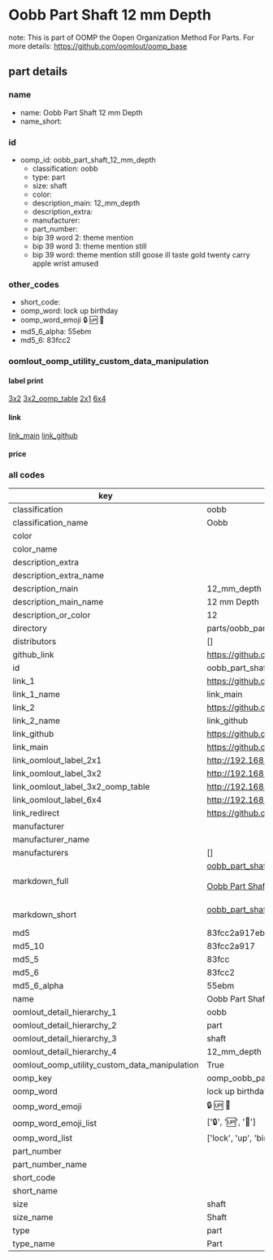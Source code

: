 # Oobb Part Shaft 12 mm Depth  

note: This is part of OOMP the Oopen Organization Method For Parts. For more details: https://github.com/oomlout/oomp_base

##  part details
  







### name
* name: Oobb Part Shaft 12 mm Depth
* name_short: 
### id
* oomp_id: oobb_part_shaft_12_mm_depth
  * classification: oobb
  * type: part
  * size: shaft
  * color: 
  * description_main: 12_mm_depth
  * description_extra: 
  * manufacturer: 
  * part_number: 
  * bip 39 word 2: theme mention
  * bip 39 word 3: theme mention still
  * bip 39 word: theme mention still goose ill taste gold twenty carry apple wrist amused

### other_codes
* short_code: 
* oomp_word: lock up birthday
* oomp_word_emoji :lock: :up: :birthday:
* md5_6_alpha: 55ebm
* md5_6: 83fcc2






### oomlout_oomp_utility_custom_data_manipulation
#### label print
[3x2](http://192.168.1.245:1112/?label=oomp%2055ebm)
[3x2_oomp_table](http://192.168.1.108:1112/?label=oomp%2055ebm)
[2x1](http://192.168.1.242:1112/?label=oomp%2055ebm)
[6x4](http://192.168.1.55:1112/?label=oomp%2055ebm)    

#### link

[link_main](https://github.com/oomlout/oomlout_oomp_version_1_messy/tree/main/parts/oobb_part_shaft_12_mm_depth) [link_github](https://github.com/oomlout/oomlout_oomp_version_1_messy/tree/main/parts/oobb_part_shaft_12_mm_depth)                             

#### price







### all codes 
| key | value |  
| --- | --- |  
| classification | oobb |  
| classification_name | Oobb |  
| color |  |  
| color_name |  |  
| description_extra |  |  
| description_extra_name |  |  
| description_main | 12_mm_depth |  
| description_main_name | 12 mm Depth |  
| description_or_color | 12 |  
| directory | parts/oobb_part_shaft_12_mm_depth |  
| distributors | [] |  
| github_link | https://github.com/oomlout/oomlout_oomp_part_src/tree/main/parts/oobb_part_shaft_12_mm_depth |  
| id | oobb_part_shaft_12_mm_depth |  
| link_1 | https://github.com/oomlout/oomlout_oomp_version_1_messy/tree/main/parts/oobb_part_shaft_12_mm_depth |  
| link_1_name | link_main |  
| link_2 | https://github.com/oomlout/oomlout_oomp_version_1_messy/tree/main/parts/oobb_part_shaft_12_mm_depth |  
| link_2_name | link_github |  
| link_github | https://github.com/oomlout/oomlout_oomp_version_1_messy/tree/main/parts/oobb_part_shaft_12_mm_depth |  
| link_main | https://github.com/oomlout/oomlout_oomp_version_1_messy/tree/main/parts/oobb_part_shaft_12_mm_depth |  
| link_oomlout_label_2x1 | http://192.168.1.242:1112/?label=oomp%2055ebm |  
| link_oomlout_label_3x2 | http://192.168.1.245:1112/?label=oomp%2055ebm |  
| link_oomlout_label_3x2_oomp_table | http://192.168.1.108:1112/?label=oomp%2055ebm |  
| link_oomlout_label_6x4 | http://192.168.1.55:1112/?label=oomp%2055ebm |  
| link_redirect | https://github.com/oomlout/oomlout_oomp_version_1_messy/tree/main/parts/oobb_part_shaft_12_mm_depth |  
| manufacturer |  |  
| manufacturer_name |  |  
| manufacturers | [] |  
| markdown_full | [oobb_part_shaft_12_mm_depth](none)<br>[](none)<br>[Oobb Part Shaft 12 Mm Depth](none)<br><br> |  
| markdown_short | [oobb_part_shaft_12_mm_depth](none)<br><br> |  
| md5 | 83fcc2a917eb2c8b78b87649aba2c700 |  
| md5_10 | 83fcc2a917 |  
| md5_5 | 83fcc |  
| md5_6 | 83fcc2 |  
| md5_6_alpha | 55ebm |  
| name | Oobb Part Shaft 12 mm Depth |  
| oomlout_detail_hierarchy_1 | oobb |  
| oomlout_detail_hierarchy_2 | part |  
| oomlout_detail_hierarchy_3 | shaft |  
| oomlout_detail_hierarchy_4 | 12_mm_depth |  
| oomlout_oomp_utility_custom_data_manipulation | True |  
| oomp_key | oomp_oobb_part_shaft_12_mm_depth |  
| oomp_word | lock up birthday |  
| oomp_word_emoji | :lock: :up: :birthday: |  
| oomp_word_emoji_list | [':lock:', ':up:', ':birthday:'] |  
| oomp_word_list | ['lock', 'up', 'birthday'] |  
| part_number |  |  
| part_number_name |  |  
| short_code |  |  
| short_name |  |  
| size | shaft |  
| size_name | Shaft |  
| type | part |  
| type_name | Part |  

